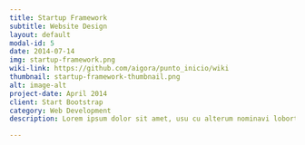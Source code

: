 ```yaml
---
title: Startup Framework
subtitle: Website Design
layout: default
modal-id: 5
date: 2014-07-14
img: startup-framework.png
wiki-link: https://github.com/aigora/punto_inicio/wiki
thumbnail: startup-framework-thumbnail.png
alt: image-alt
project-date: April 2014
client: Start Bootstrap
category: Web Development
description: Lorem ipsum dolor sit amet, usu cu alterum nominavi lobortis. At duo novum diceret. Tantas apeirian vix et, usu sanctus postulant inciderint ut, populo diceret necessitatibus in vim. Cu eum dicam feugiat noluisse.

---
```

